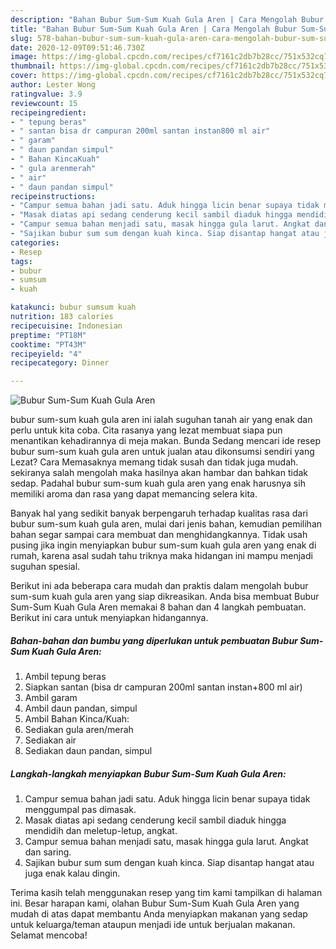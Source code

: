```yaml
---
description: "Bahan Bubur Sum-Sum Kuah Gula Aren | Cara Mengolah Bubur Sum-Sum Kuah Gula Aren Yang Mudah Dan Praktis"
title: "Bahan Bubur Sum-Sum Kuah Gula Aren | Cara Mengolah Bubur Sum-Sum Kuah Gula Aren Yang Mudah Dan Praktis"
slug: 578-bahan-bubur-sum-sum-kuah-gula-aren-cara-mengolah-bubur-sum-sum-kuah-gula-aren-yang-mudah-dan-praktis
date: 2020-12-09T09:51:46.730Z
image: https://img-global.cpcdn.com/recipes/cf7161c2db7b28cc/751x532cq70/bubur-sum-sum-kuah-gula-aren-foto-resep-utama.jpg
thumbnail: https://img-global.cpcdn.com/recipes/cf7161c2db7b28cc/751x532cq70/bubur-sum-sum-kuah-gula-aren-foto-resep-utama.jpg
cover: https://img-global.cpcdn.com/recipes/cf7161c2db7b28cc/751x532cq70/bubur-sum-sum-kuah-gula-aren-foto-resep-utama.jpg
author: Lester Wong
ratingvalue: 3.9
reviewcount: 15
recipeingredient:
- " tepung beras"
- " santan bisa dr campuran 200ml santan instan800 ml air"
- " garam"
- " daun pandan simpul"
- " Bahan KincaKuah"
- " gula arenmerah"
- " air"
- " daun pandan simpul"
recipeinstructions:
- "Campur semua bahan jadi satu. Aduk hingga licin benar supaya tidak menggumpal pas dimasak."
- "Masak diatas api sedang cenderung kecil sambil diaduk hingga mendidih dan meletup-letup, angkat."
- "Campur semua bahan menjadi satu, masak hingga gula larut. Angkat dan saring."
- "Sajikan bubur sum sum dengan kuah kinca. Siap disantap hangat atau juga enak kalau dingin."
categories:
- Resep
tags:
- bubur
- sumsum
- kuah

katakunci: bubur sumsum kuah 
nutrition: 183 calories
recipecuisine: Indonesian
preptime: "PT18M"
cooktime: "PT43M"
recipeyield: "4"
recipecategory: Dinner

---
```



![Bubur Sum-Sum Kuah Gula Aren](https://img-global.cpcdn.com/recipes/cf7161c2db7b28cc/751x532cq70/bubur-sum-sum-kuah-gula-aren-foto-resep-utama.jpg)


bubur sum-sum kuah gula aren ini ialah suguhan tanah air yang enak dan perlu untuk kita coba. Cita rasanya yang lezat membuat siapa pun menantikan kehadirannya di meja makan.
Bunda Sedang mencari ide resep bubur sum-sum kuah gula aren untuk jualan atau dikonsumsi sendiri yang Lezat? Cara Memasaknya memang tidak susah dan tidak juga mudah. sekiranya salah mengolah maka hasilnya akan hambar dan bahkan tidak sedap. Padahal bubur sum-sum kuah gula aren yang enak harusnya sih memiliki aroma dan rasa yang dapat memancing selera kita.



Banyak hal yang sedikit banyak berpengaruh terhadap kualitas rasa dari bubur sum-sum kuah gula aren, mulai dari jenis bahan, kemudian pemilihan bahan segar sampai cara membuat dan menghidangkannya. Tidak usah pusing jika ingin menyiapkan bubur sum-sum kuah gula aren yang enak di rumah, karena asal sudah tahu triknya maka hidangan ini mampu menjadi suguhan spesial.


Berikut ini ada beberapa cara mudah dan praktis dalam mengolah bubur sum-sum kuah gula aren yang siap dikreasikan. Anda bisa membuat Bubur Sum-Sum Kuah Gula Aren memakai 8 bahan dan 4 langkah pembuatan. Berikut ini cara untuk menyiapkan hidangannya.

<!--inarticleads1-->

##### Bahan-bahan dan bumbu yang diperlukan untuk pembuatan Bubur Sum-Sum Kuah Gula Aren:

1. Ambil  tepung beras
1. Siapkan  santan (bisa dr campuran 200ml santan instan+800 ml air)
1. Ambil  garam
1. Ambil  daun pandan, simpul
1. Ambil  Bahan Kinca/Kuah:
1. Sediakan  gula aren/merah
1. Sediakan  air
1. Sediakan  daun pandan, simpul




<!--inarticleads2-->

##### Langkah-langkah menyiapkan Bubur Sum-Sum Kuah Gula Aren:

1. Campur semua bahan jadi satu. Aduk hingga licin benar supaya tidak menggumpal pas dimasak.
1. Masak diatas api sedang cenderung kecil sambil diaduk hingga mendidih dan meletup-letup, angkat.
1. Campur semua bahan menjadi satu, masak hingga gula larut. Angkat dan saring.
1. Sajikan bubur sum sum dengan kuah kinca. Siap disantap hangat atau juga enak kalau dingin.




Terima kasih telah menggunakan resep yang tim kami tampilkan di halaman ini. Besar harapan kami, olahan Bubur Sum-Sum Kuah Gula Aren yang mudah di atas dapat membantu Anda menyiapkan makanan yang sedap untuk keluarga/teman ataupun menjadi ide untuk berjualan makanan. Selamat mencoba!
